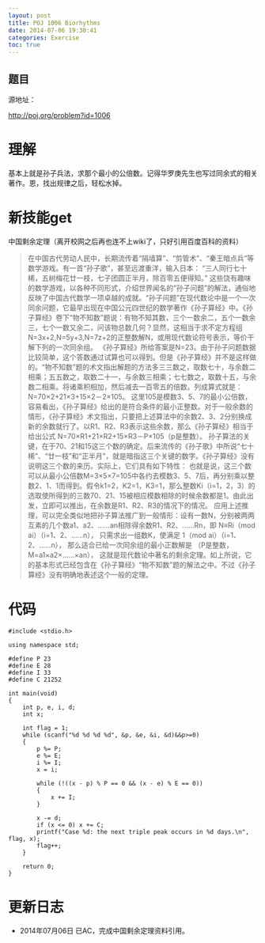 ```yaml
---
layout: post
title: POJ 1006 Biorhythms
date: 2014-07-06 19:30:41
categories: Exercise
toc: true
---
```

## 题目
源地址：

http://poj.org/problem?id=1006

# 理解
基本上就是孙子兵法，求那个最小的公倍数。记得华罗庚先生也写过同余式的相关著作。恩，找出规律之后，轻松水掉。

<!-- more -->

# 新技能get
中国剩余定理（离开校网之后再也连不上wiki了，只好引用百度百科的资料）
>在中国古代劳动人民中，长期流传着“隔墙算”、“剪管术”、“秦王暗点兵”等数学游戏。有一首“孙子歌”，甚至远渡重洋，输入日本：
“三人同行七十稀，五树梅花廿一枝，七子团圆正半月，除百零五便得知。”
>这些饶有趣味的数学游戏，以各种不同形式，介绍世界闻名的“孙子问题”的解法，通俗地反映了中国古代数学一项卓越的成就。“孙子问题”在现代数论中是一个一次同余问题，它最早出现在中国公元四世纪的数学著作《孙子算经》中。《孙子算经》卷下“物不知数”题说：有物不知其数，三个一数余二，五个一数余三，七个一数又余二，问该物总数几何？显然，这相当于求不定方程组N=3x+2,N=5y+3,N=7z+2的正整数解N，或用现代数论符号表示，等价干解下列的一次同余组。
>《孙子算经》所给答案是N=23。由于孙子问题数据比较简单，这个答数通过试算也可以得到。但是《孙子算经》并不是这样做的。“物不知数”题的术文指出解题的方法多三三数之，取数七十，与余数二相乘；五五数之，取数二十一，与余数三相乘；七七数之，取数十五，与余数二相乘。将诸乘积相加，然后减去一百零五的倍数。列成算式就是：
>N=70×2+21×3+15×2－2×105。
>这里105是模数3、5、7的最小公倍数，容易看出，《孙子算经》给出的是符合条件的最小正整数。对于一般余数的情形，《孙子算经》术文指出，只要把上述算法中的余数2、3、2分别换成新的余数就行了。以R1、R2、R3表示这些余数，那么《孙子算经》相当于给出公式
>N=70×R1+21×R2+15×R3－P×105（p是整数）。
>孙子算法的关键，在于70、21和15这三个数的确定。后来流传的《孙子歌》中所说“七十稀”、“廿一枝”和“正半月”，就是暗指这三个关键的数字。《孙子算经》没有说明这三个数的来历。实际上，它们具有如下特性：
>也就是说，这三个数可以从最小公倍数M=3×5×7=105中各约去模数3、5、7后，再分别乘以整数2、1、1而得到。假令k1=2，K2=1，K3=1，那么整数Ki（i=1，2，3）的选取使所得到的三数70、21、15被相应模数相除的时候余数都是1。由此出发，立即可以推出，在余数是R1、R2、R3的情况下的情况。
>应用上述推理，可以完全类似地把孙子算法推广到一般情形：设有一数N，分别被两两互素的几个数a1、a2、……an相除得余数R1、R2、……Rn，即
>N≡Ri（mod ai）（i=1、2、……n），
>只需求出一组数K，使满足
>1（mod ai）（i=1、2、……n），
>那么适合已给一次同余组的最小正数解是
>（P是整数，M=a1×a2×……×an），
>这就是现代数论中著名的剩余定理。如上所说，它的基本形式已经包含在《孙子算经》“物不知数”题的解法之中。不过《孙子算经》没有明确地表述这个一般的定理。

# 代码

```
#include <stdio.h>

using namespace std;

#define P 23
#define E 28
#define I 33
#define C 21252

int main(void)
{
    int p, e, i, d;
    int x;

    int flag = 1;
    while (scanf("%d %d %d %d", &p, &e, &i, &d)&&p>=0)
    {
        p %= P;
        e %= E;
        i %= I;
        x = i;

        while (!((x - p) % P == 0 && (x - e) % E == 0))
        {
            x += I;
        }

        x -= d;
        if (x <= 0) x += C;
        printf("Case %d: the next triple peak occurs in %d days.\n", flag, x);
        flag++;
    }

    return 0;
}

```

# 更新日志
- 2014年07月06日 已AC，完成中国剩余定理资料引用。